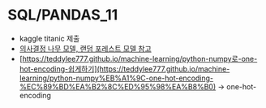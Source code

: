 # SQL/PANDAS_11

- kaggle titanic 제출
- [의사결정 나무 모델, 랜덤 포레스트 모델 참고](https://m.blog.naver.com/PostView.nhn?blogId=vangarang&logNo=221121619005&proxyReferer=https%3A%2F%2Fwww.google.com%2F)
- [https://teddylee777.github.io/machine-learning/python-numpy로-one-hot-encoding-쉽게하기](https://teddylee777.github.io/machine-learning/python-numpy%EB%A1%9C-one-hot-encoding-%EC%89%BD%EA%B2%8C%ED%95%98%EA%B8%B0) → one-hot-encoding